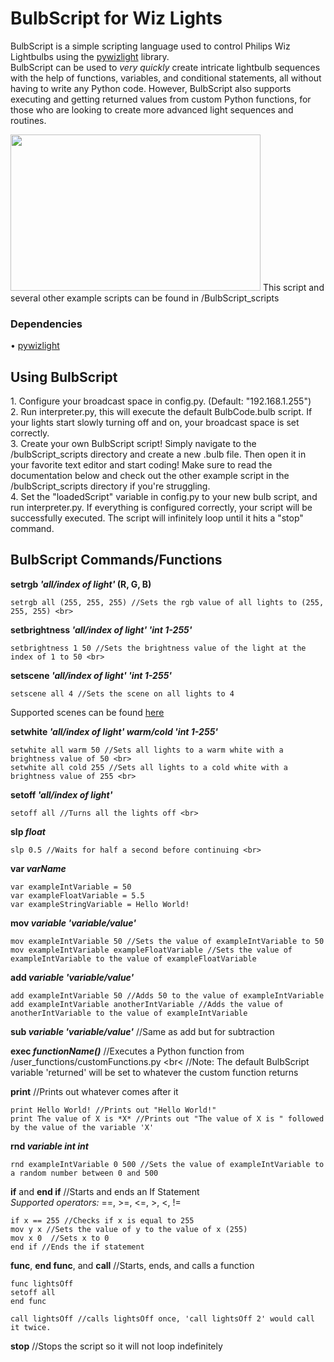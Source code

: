 # BulbScript for Wiz Lights

BulbScript is a simple scripting language used to control Philips Wiz Lightbulbs using the [pywizlight](https://github.com/sbidy/pywizlight) library. <br>
BulbScript can be used to *very quickly* create intricate lightbulb sequences with the help of functions, variables, and conditional statements, all without having to write any Python code. However, BulbScript also supports executing and getting returned values from custom Python functions, for those who are looking to create more advanced light sequences and routines.

<img src="https://user-images.githubusercontent.com/48174610/124525483-bf406700-ddff-11eb-8f87-406c2870df9e.gif" width="400" height="250"/>
This script and several other example scripts can be found in /BulbScript_scripts


<h3>Dependencies</h3>

• [pywizlight](https://github.com/sbidy/pywizlight)

<h2>Using BulbScript</h2>
1. Configure your broadcast space in config.py. (Default: "192.168.1.255") <br>
2. Run interpreter.py, this will execute the default BulbCode.bulb script. If your lights start slowly turning off and on, your broadcast space is set correctly. <br>
3. Create your own BulbScript script! Simply navigate to the /bulbScript_scripts directory and create a new .bulb file. Then open it in your favorite text editor and start coding! Make sure to read the documentation below and check out the other example script in the /bulbScript_scripts directory if you're struggling.<br>
4. Set the "loadedScript" variable in config.py to your new bulb script, and run interpreter.py. If everything is configured correctly, your script will be successfully executed. The script will infinitely loop until it hits a "stop" command. <br>

<h2>BulbScript Commands/Functions</h2>

**setrgb *'all/index of light'* (R, G, B)** <br>
```
setrgb all (255, 255, 255) //Sets the rgb value of all lights to (255, 255, 255) <br>
```

**setbrightness *'all/index of light'* *'int 1-255'*** <br>
```
setbrightness 1 50 //Sets the brightness value of the light at the index of 1 to 50 <br>
```

**setscene *'all/index of light'* *'int 1-255'*** <br>
```
setscene all 4 //Sets the scene on all lights to 4
```
Supported scenes can be found [here](https://github.com/sbidy/pywizlight/blob/master/pywizlight/scenes.py) <br>

**setwhite *'all/index of light'* *warm/cold* *'int 1-255'*** <br>
```
setwhite all warm 50 //Sets all lights to a warm white with a brightness value of 50 <br>
setwhite all cold 255 //Sets all lights to a cold white with a brightness value of 255 <br>
```

**setoff *'all/index of light'*** <br>
```
setoff all //Turns all the lights off <br>
```

**slp *float*** <br>
```
slp 0.5 //Waits for half a second before continuing <br>
```

**var *varName*** <br>
```
var exampleIntVariable = 50
var exampleFloatVariable = 5.5
var exampleStringVariable = Hello World!
```

**mov *variable* *'variable/value'*** <br>
```
mov exampleIntVariable 50 //Sets the value of exampleIntVariable to 50 
mov exampleIntVariable exampleFloatVariable //Sets the value of exampleIntVariable to the value of exampleFloatVariable 
```

**add *variable* *'variable/value'*** <br>
```
add exampleIntVariable 50 //Adds 50 to the value of exampleIntVariable
add exampleIntVariable anotherIntVariable //Adds the value of anotherIntVariable to the value of exampleIntVariable
```

**sub *variable* *'variable/value'*** //Same as add but for subtraction <br>

**exec *functionName()*** //Executes a Python function from /user_functions/customFunctions.py <br<
//Note: The default BulbScript variable 'returned' will be set to whatever the custom function returns

**print** //Prints out whatever comes after it <br>
```
print Hello World! //Prints out "Hello World!"
print The value of X is *X* //Prints out "The value of X is " followed by the value of the variable 'X'
```

**rnd *variable* *int* *int*** <br>
```
rnd exampleIntVariable 0 500 //Sets the value of exampleIntVariable to a random number between 0 and 500
```

**if** and **end if** //Starts and ends an If Statement <br>
*Supported operators:* ==, >=, <=, >, <, !=
```
if x == 255 //Checks if x is equal to 255
mov y x //Sets the value of y to the value of x (255)
mov x 0  //Sets x to 0
end if //Ends the if statement
```
**func**, **end func**, and **call** //Starts, ends, and calls a function <br>

```
func lightsOff
setoff all
end func

call lightsOff //calls lightsOff once, 'call lightsOff 2' would call it twice.
```

**stop**  //Stops the script so it will not loop indefinitely 

